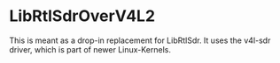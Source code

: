 # LibRtlSdrOverV4L2
This is meant as a drop-in replacement for LibRtlSdr. It uses the v4l-sdr driver, which is part of newer Linux-Kernels.
